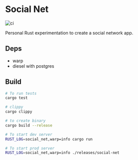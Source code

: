 # Social Net

![ci](https://github.com/HandOfGod94/social-net/workflows/ci/badge.svg)

Personal Rust experimentation to create a social network app.

## Deps
- warp
- diesel with postgres

## Build
```sh
# To run tests
cargo test

# clippy
cargo clippy

# to create binary
cargo build --release

# To start dev server
RUST_LOG=social_net,warp=info cargo run

# To start prod server
RUST_LOG=social_net,warp=info ./releases/social-net 
```
